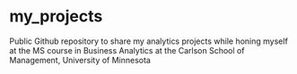 # my_projects
Public Github repository to share my analytics projects while honing myself at the MS course in Business Analytics at the Carlson School of Management, University of Minnesota
